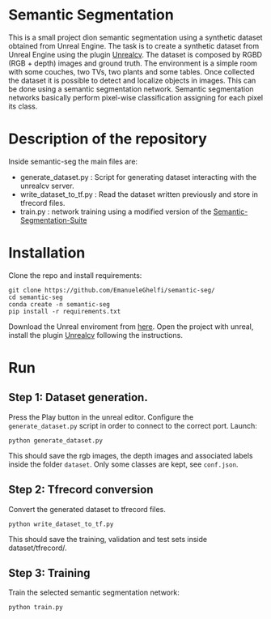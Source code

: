 # Semantic Segmentation

This is a small project dìon semantic segmentation using a synthetic dataset obtained from Unreal Engine.
The task is to create a synthetic dataset from Unreal Engine using the plugin [Unrealcv](https://unrealcv.org).
The dataset is composed by RGBD (RGB + depth) images and ground truth. The environment is a simple room with some couches, two TVs, two plants and some tables.
Once collected the dataset it is possible to detect and localize objects in images.
This can be done using a semantic segmentation network. Semantic segmentation networks basically perform pixel-wise classification assigning for each pixel its class.

# Description of the repository
Inside semantic-seg the main files are:
- generate_dataset.py : Script for generating dataset interacting with the unrealcv server.
- write_dataset_to_tf.py : Read the dataset written previously and store in tfrecord files.
- train.py : network training using a modified version of the [Semantic-Segmentation-Suite](https://github.com/GeorgeSeif/Semantic-Segmentation-Suite)

# Installation

Clone the repo and install requirements:
```
git clone https://github.com/EmanueleGhelfi/semantic-seg/
cd semantic-seg
conda create -n semantic-seg
pip install -r requirements.txt
```

Download the Unreal enviroment from [here](https://drive.google.com/open?id=1stYziULUXthkDaK0Bi0A6474u_hc_Lip).
Open the project with unreal, install the plugin [Unrealcv](https://unrealcv.org) following the instructions.

# Run

## Step 1: Dataset generation.

Press the Play button in the unreal editor. Configure the `generate_dataset.py` script in order to connect to the correct port.
Launch:
```
python generate_dataset.py
```
This should save the rgb images, the depth images and associated labels inside the folder `dataset`.
Only some classes are kept, see `conf.json`.

## Step 2: Tfrecord conversion

Convert the generated dataset to tfrecord files.
```
python write_dataset_to_tf.py
```
This should save the training, validation and test sets inside dataset/tfrecord/.

## Step 3: Training

Train the selected semantic segmentation network:
```
python train.py
```
